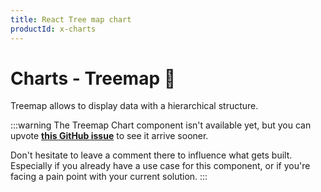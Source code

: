 ```yaml
---
title: React Tree map chart
productId: x-charts
---
```


# Charts - Treemap 🚧

<p class="description">Treemap allows to display data with a hierarchical structure.</p>

:::warning
The Treemap Chart component isn't available yet, but you can upvote [**this GitHub issue**](https://github.com/mui/mui-x/issues/7924) to see it arrive sooner.

Don't hesitate to leave a comment there to influence what gets built.
Especially if you already have a use case for this component, or if you're facing a pain point with your current solution.
:::
